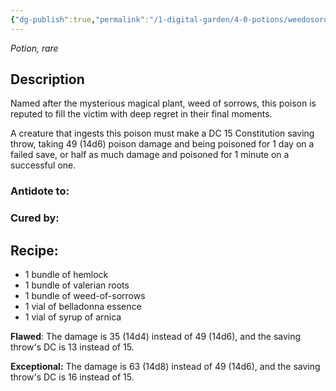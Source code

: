 ```yaml
---
{"dg-publish":true,"permalink":"/1-digital-garden/4-0-potions/weedosoros-7th/","tags":["#potion","yr7","rare"]}
---
```


*Potion, rare* 

## Description

Named after the mysterious magical plant, weed of sorrows, this poison is reputed to fill the victim with deep regret in their final moments. 

A creature that ingests this poison must make a DC 15 Constitution saving throw, taking 49 (14d6) poison damage and being poisoned for 1 day on a failed save, or half as much damage and poisoned for 1 minute on a successful one.

### Antidote to: 


### Cured by:


## Recipe:

* 1 bundle of hemlock
* 1 bundle of valerian roots
* 1 bundle of weed-of-sorrows
* 1 vial of belladonna essence
* 1 vial of syrup of arnica

**Flawed**:
The damage is 35 (14d4) instead of 49 (14d6), and the saving throw's DC is 13 instead of 15.

**Exceptional:** 
The damage is 63 (14d8) instead of 49 (14d6), and the saving throw's DC is 16 instead of 15.